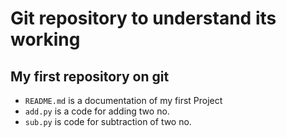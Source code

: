 # Git repository to understand its working
## My first repository on git
- `README.md` is a documentation of my first Project
- `add.py` is a code for adding two no.
- `sub.py` is code for subtraction of two no.
